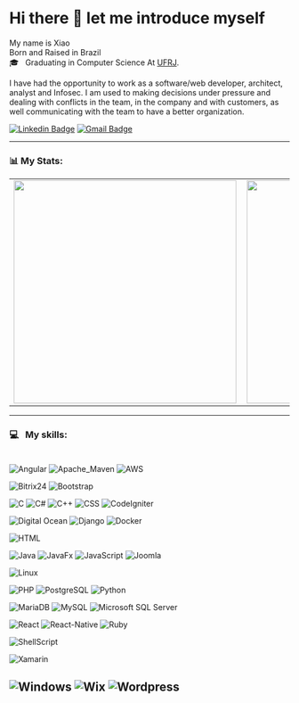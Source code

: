 # Hi there 👋 let me introduce myself

My name is Xiao <br/>
Born and Raised in Brazil <br/>
🎓 &nbsp; Graduating in Computer Science At [UFRJ](https://ufrj.br/). <br/>

I have had the opportunity to work as a software/web developer, architect, analyst and Infosec. I am used to making decisions under pressure and dealing with conflicts in the team, in the company and with customers, as well communicating with the team to have a better organization.


[![Linkedin Badge](https://img.shields.io/badge/-LinkedIn-0077B5?style=flat&logo=Linkedin&logoColor=white&link=https://www.linkedin.com/in/xiao-yong-kong-680632127/)](https://www.linkedin.com/in/xiao-yong-kong-680632127/) [![Gmail Badge](https://img.shields.io/badge/-Gmail-c5392a?style=flat&logo=Gmail&logoColor=white&link=mailto:xiaoykong06@gmail.com)](mailto:xiaoykong06@gmail.com) 

---


### 📊 My Stats:
<center>
<table>
  <tr>
      <td><img width="400px" align="left" src="https://github-readme-stats.vercel.app/api?username=xiaoyongkong&theme=dracula" /></td>
      <td><img width="400px" align="left" src="https://github-readme-stats.vercel.app/api/top-langs/?username=xiaoyongkong&hide=html&layout=compact&theme=dracula" /></td>
  </tr>  
</table>
</center>


---

### 💻 &nbsp; My skills: <br/> <br/> 
![Angular](https://img.shields.io/badge/-Angular-ff0d00?style=flat&logoColor=white&logo=angular)
![Apache_Maven](https://img.shields.io/badge/-Apache_Maven-yellow?style=flat&logoColor=white&logo=apache+maven)
![AWS](https://img.shields.io/badge/-AWS%20S3-green?style=flat&logoColor=amazon&logo=amazon)

![Bitrix24](https://img.shields.io/badge/-Bitrix24-orange?style=flat&logoColor=white&logo=bitrix24)
![Bootstrap](https://img.shields.io/badge/-Bootstrap-ff0d00?style=flat&logoColor=white&logo=bootstrap)

![C](https://img.shields.io/badge/-C-brown?style=flat&logoColor=white&logo=c)
![C#](https://img.shields.io/badge/-Csharp-darkgreen?style=flat&logoColor=white&logo=c+sharp)
![C++](https://img.shields.io/badge/-C++-darkgreen?style=flat&logoColor=white&logo=c%2B%2B)
![CSS](https://img.shields.io/badge/-CSS-196eff?style=flat&logoColor=white&logo=css3)
![CodeIgniter](https://img.shields.io/badge/-CodeIgniter-8993c1?style=flat&logoColor=white&logo=codeigniter)

![Digital Ocean](https://img.shields.io/badge/-Digital_Ocean-green?style=flat&logoColor=digitalocean&logo=digitalocean)
![Django](https://img.shields.io/badge/-Django-0077B5?style=flat&logoColor=white&logo=django)
![Docker](https://img.shields.io/badge/-Docker-196eff?style=flat&logoColor=white&logo=docker)

![HTML](https://img.shields.io/badge/-HTML-ff0d00?style=flat&logoColor=white&logo=html5) 

![Java](https://img.shields.io/badge/-Java-purple?style=flat&logoColor=white&logo=java)
![JavaFx](https://img.shields.io/badge/-JavaFx-purple?style=flat&logoColor=white&logo=java)
![JavaScript](https://img.shields.io/badge/-JavaScript-ffdd19?style=flat&logoColor=white&logo=javascript)
![Joomla](https://img.shields.io/badge/-Joomla-ffdd19?style=flat&logoColor=white&logo=joomla)

![Linux](https://img.shields.io/badge/-Linux-000?style=flat&logo=linux)

![PHP](https://img.shields.io/badge/-PHP-8993c1?style=flat&logoColor=white&logo=php)
![PostgreSQL](https://img.shields.io/badge/-Postgresql-orange?style=flat&logoColor=white&logo=postgresql)
![Python](https://img.shields.io/badge/-Python-0077B5?style=flat&logoColor=white&logo=python)

![MariaDB](https://img.shields.io/badge/-MariaDB-orange?style=flat&logoColor=white&logo=mariadb)
![MySQL](https://img.shields.io/badge/-Mysql-orange?style=flat&logoColor=white&logo=mysql)
![Microsoft SQL Server](https://img.shields.io/badge/-Microsoft_SQL_Server-orange?style=flat&logoColor=white&logo=microsoft+sql+server)

![React](https://img.shields.io/badge/-React-darkgreen?style=flat&logoColor=white&logo=react)
![React-Native](https://img.shields.io/badge/-React_Native-19a7ff?style=flat&logoColor=white&logo=react)
![Ruby](https://img.shields.io/badge/-Ruby-red?style=flat&logoColor=white&logo=ruby)

![ShellScript](https://img.shields.io/badge/-ShellScript-000?style=flat&logo=shellscript)

![Xamarin](https://img.shields.io/badge/-Xamarin-19a7ff?style=flat&logoColor=white&logo=xamarin)

![Windows](https://img.shields.io/badge/-Windows-000?style=flat&logo=windows)
![Wix](https://img.shields.io/badge/-Wix-ffdd19?style=flat&logoColor=white&logo=wix)
![Wordpress](https://img.shields.io/badge/-Wordpress-ffdd19?style=flat&logoColor=white&logo=wordpress)
---


